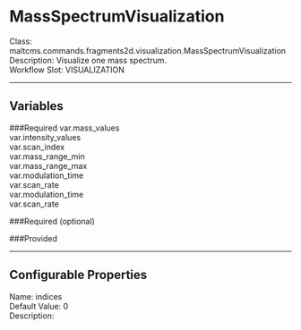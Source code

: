 # MassSpectrumVisualization
Class: maltcms.commands.fragments2d.visualization.MassSpectrumVisualization  
Description: Visualize one mass spectrum.  
Workflow Slot: VISUALIZATION  

---

## Variables
###Required
var.mass_values  
var.intensity_values  
var.scan_index  
var.mass_range_min  
var.mass_range_max  
var.modulation_time  
var.scan_rate  
var.modulation_time  
var.scan_rate  

###Required (optional)

###Provided


---

## Configurable Properties
Name: indices  
Default Value: 0  
Description:   
  

